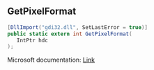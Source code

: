 ## GetPixelFormat

```csharp
[DllImport("gdi32.dll", SetLastError = true)]
public static extern int GetPixelFormat(
   IntPtr hdc
);
```

Microsoft documentation: [Link](https://docs.microsoft.com/en-us/windows/win32/api/wingdi/nf-wingdi-getpixelformat)

